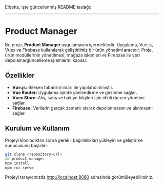 Elbette, işte güncellenmiş README taslağı:

---

# Product Manager

Bu proje, **Product Manager** uygulamasını içermektedir. Uygulama, Vue.js, Vuex ve Firebase kullanılarak geliştirilmiş bir ürün yönetimi aracıdır. Proje, ürün modüllerinin yönetilmesi, mağaza işlemleri ve Firebase ile veri depolama/güncelleme işlemlerini kapsar.

## Özellikler

- **Vue.js:** Bileşen tabanlı mimari ile yapılandırılmıştır.
- **Vue Router:** Uygulama içinde yönlendirme ve gezinme sağlar.
- **Vuex Store:** Alış, satış ve bakiye bilgileri için etkili durum yönetimi sağlar.
- **Firebase:** Verilerin gerçek zamanlı olarak depolanmasını ve alınmasını sağlar.

## Kurulum ve Kullanım

Projeyi klonladıktan sonra gerekli bağımlılıkları yükleyin ve geliştirme sunucusunu başlatın:

```bash
git clone <repository-url>
cd product-manager
npm install
npm run serve
```

Projeyi tarayıcınızda [http://localhost:8080](http://localhost:8080) adresinde görüntüleyebilirsiniz.
